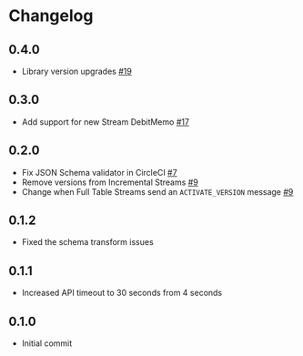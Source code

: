# Changelog

## 0.4.0
  * Library version upgrades [#19](https://github.com/singer-io/tap-ordway/pull/19)

## 0.3.0
  * Add support for new Stream DebitMemo [#17](https://github.com/singer-io/tap-ordway/pull/17)

## 0.2.0
  * Fix JSON Schema validator in CircleCI [#7](https://github.com/singer-io/tap-ordway/pull/7)
  * Remove versions from Incremental Streams [#9](https://github.com/singer-io/tap-ordway/pull/9)
  * Change when Full Table Streams send an `ACTIVATE_VERSION` message [#9](https://github.com/singer-io/tap-ordway/pull/9)

## 0.1.2
  * Fixed the schema transform issues

## 0.1.1
  * Increased API timeout to 30 seconds from 4 seconds

## 0.1.0
  * Initial commit
